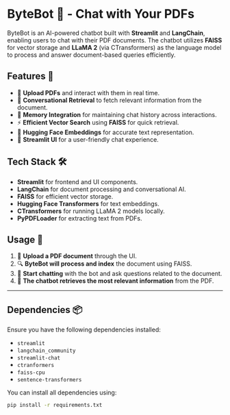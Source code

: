 # ByteBot 🤖 - Chat with Your PDFs  

ByteBot is an AI-powered chatbot built with **Streamlit** and **LangChain**, enabling users to chat with their PDF documents. The chatbot utilizes **FAISS** for vector storage and **LLaMA 2** (via CTransformers) as the language model to process and answer document-based queries efficiently.  

## Features 🚀  

- 📂 **Upload PDFs** and interact with them in real time.  
- 🔎 **Conversational Retrieval** to fetch relevant information from the document.  
- 🧠 **Memory Integration** for maintaining chat history across interactions.  
- ⚡ **Efficient Vector Search** using **FAISS** for quick retrieval.  
- 🤗 **Hugging Face Embeddings** for accurate text representation.  
- 🎨 **Streamlit UI** for a user-friendly chat experience.  

## Tech Stack 🛠️  

- **Streamlit** for frontend and UI components.  
- **LangChain** for document processing and conversational AI.  
- **FAISS** for efficient vector storage.  
- **Hugging Face Transformers** for text embeddings.  
- **CTransformers** for running LLaMA 2 models locally.  
- **PyPDFLoader** for extracting text from PDFs.  

## Usage 📖  

1. 📂 **Upload a PDF document** through the UI.  
2. 🔍 **ByteBot will process and index** the document using FAISS.  
3. 💬 **Start chatting** with the bot and ask questions related to the document.  
4. 🤖 **The chatbot retrieves the most relevant information** from the PDF.  

---

## Dependencies 📦  

Ensure you have the following dependencies installed:  

- `streamlit`  
- `langchain_community`  
- `streamlit-chat`  
- `ctranformers`  
- `faiss-cpu`  
- `sentence-transformers`  

You can install all dependencies using:  

```bash
pip install -r requirements.txt

